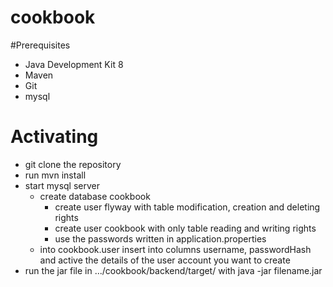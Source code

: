 # cookbook
#Prerequisites
 - Java Development Kit 8
 - Maven
 - Git
 - mysql
 
# Activating
- git clone the repository
- run mvn install
- start mysql server
    - create database cookbook
	    - create user flyway with table modification, creation and deleting rights
	    - create user cookbook with only table reading and writing rights
	    - use the passwords written in application.properties
    - into cookbook.user insert into columns username, passwordHash and active the details of the user account you want to create 
 - run the jar file in .../cookbook/backend/target/ with java -jar filename.jar
